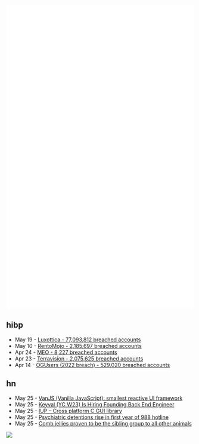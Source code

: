 ![Metrics](https://raw.githubusercontent.com/phixion/phixion/master/metrics.svg)

## hibp

<!--
for https://github.com/phixion/phixion/blob/main/.github/workflows/feeds.yml
-->
<!--START_SECTION:haveibeenpwnd-->
- May 19 - [Luxottica - 77,093,812 breached accounts](https://haveibeenpwned.com/PwnedWebsites#Luxottica)
- May 10 - [RentoMojo - 2,185,697 breached accounts](https://haveibeenpwned.com/PwnedWebsites#RentoMojo)
- Apr 24 - [MEO - 8,227 breached accounts](https://haveibeenpwned.com/PwnedWebsites#MEO)
- Apr 23 - [Terravision - 2,075,625 breached accounts](https://haveibeenpwned.com/PwnedWebsites#Terravision)
- Apr 14 - [OGUsers (2022 breach) - 529,020 breached accounts](https://haveibeenpwned.com/PwnedWebsites#OGUsers2022)
<!--END_SECTION:haveibeenpwnd-->

## hn

<!--
for https://github.com/phixion/phixion/blob/main/.github/workflows/feeds.yml
-->
<!--START_SECTION:hn-->
- May 25 - [VanJS (Vanilla JavaScript): smallest reactive UI framework](https://github.com/vanjs-org/van)
- May 25 - [Keyval (YC W23) Is Hiring Founding Back End Engineer](https://www.ycombinator.com/companies/keyval/jobs/gc3sdVX-founding-backend-engineer)
- May 25 - [IUP – Cross platform C GUI library](https://www.tecgraf.puc-rio.br/iup/)
- May 25 - [Psychiatric detentions rise in first year of 988 hotline](https://www.madinamerica.com/2023/05/psychiatric-detentions-rise-988/)
- May 25 - [Comb jellies proven to be the sibling group to all other animals](https://news.ucsc.edu/2023/05/animal-siblings.html)
<!--END_SECTION:hn-->

<!--
for https://yhype.me
-->
![](https://hit.yhype.me/github/profile?user_id=13013670)

